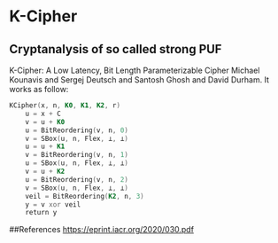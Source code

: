 # K-Cipher
Cryptanalysis of so called strong PUF
----------
Κ-Cipher: A Low Latency, Bit Length Parameterizable Cipher
Michael Kounavis and Sergej Deutsch and Santosh Ghosh and David Durham.
It works as follow:    


```asm
KCipher(x, n, K0, K1, K2, r)
    u = x + C
    v = u + K0
    u = BitReordering(v, n, 0)
    v = SBox(u, n, Flex, ⊥, ⊥)
    u = u + K1
    v = BitReordering(v, n, 1)
    u = SBox(u, n, Flex, ⊥, ⊥)
    v = u + K2
    u = BitReordering(v, n, 2)
    v = SBox(u, n, Flex, ⊥, ⊥)
    veil = BitReordering(K2, n, 3)
    y = v xor veil 
    return y
```










##References
https://eprint.iacr.org/2020/030.pdf



